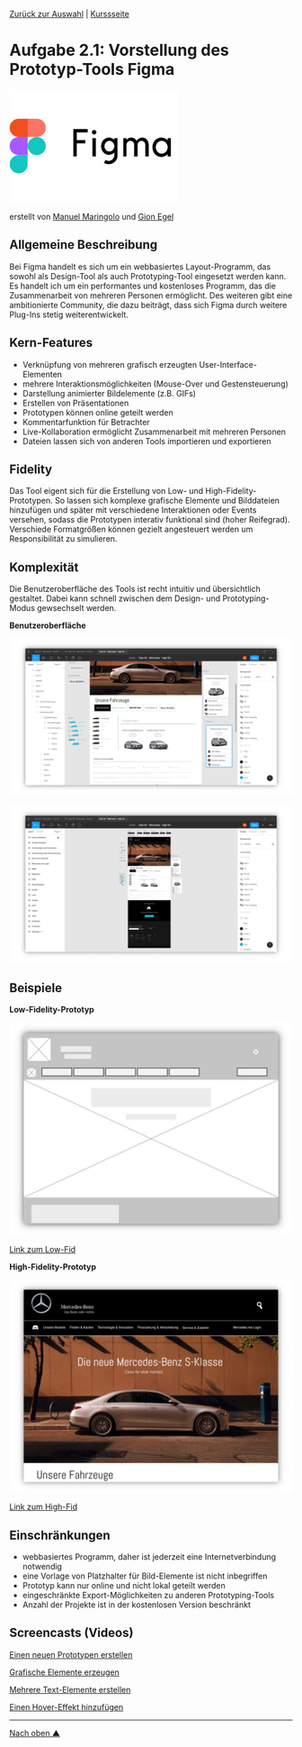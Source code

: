[Zurück zur Auswahl](https://gionegel.github.io/IFD-WiSe20-21/) | [Kurssseite](https://webuser.hs-furtwangen.de/~rag/lehre/WiSe20-21/IFD/Kursinhalt/Team/)

# Aufgabe 2.1: Vorstellung des Prototyp-Tools Figma

![Figma Logo](task-2-1-img-logo.jpg)

erstellt von [Manuel Maringolo](https://github.com/mnlmrngl) und [Gion Egel](https://github.com/gionegel)

## Allgemeine Beschreibung

Bei Figma handelt es sich um ein webbasiertes Layout-Programm, das sowohl als Design-Tool als auch Prototyping-Tool eingesetzt werden kann. Es handelt ich um ein performantes und kostenloses Programm, das die Zusammenarbeit von mehreren Personen ermöglicht. Des weiteren gibt eine ambitionierte Community, die dazu beiträgt, dass sich Figma durch weitere Plug-Ins stetig weiterentwickelt.  

## Kern-Features

* Verknüpfung von mehreren grafisch erzeugten User-Interface-Elementen
* mehrere Interaktionsmöglichkeiten (Mouse-Over und Gestensteuerung)
* Darstellung animierter Bildelemente (z.B. GIFs)
* Erstellen von Präsentationen
* Prototypen können online geteilt werden
* Kommentarfunktion für Betrachter
* Live-Kollaboration ermöglicht Zusammenarbeit mit mehreren Personen
* Dateien lassen sich von anderen Tools importieren und exportieren

## Fidelity

Das Tool eigent sich für die Erstellung von Low- und High-Fidelity-Prototypen. So lassen sich komplexe grafische Elemente und Bilddateien hinzufügen und später mit verschiedene Interaktionen oder Events versehen, sodass die Prototypen interativ funktional sind (hoher Reifegrad). Verschiede Formatgrößen können gezielt angesteuert werden um Responsibilität zu simulieren.

## Komplexität

Die Benutzeroberfläche des Tools ist recht intuitiv und übersichtlich gestaltet. Dabei kann schnell zwischen dem Design- und Prototyping-Modus gewsechselt werden.

**Benutzeroberfläche**

![UIMod1](task-2-1-img-1.jpg)

![UIMod2](task-2-1-img-2.jpg)

## Beispiele

**Low-Fidelity-Prototyp**

![LowFid](task-2-1-img-3.jpg)

[Link zum Low-Fid](https://www.figma.com/proto/VRBapo5v9hrupV3JxeBxv4/Task-02-Mercedes-low-fid?node-id=1%3A2&scaling=min-zoom)

**High-Fidelity-Prototyp**

![HighFid](task-2-1-img-4.jpg)

[Link zum High-Fid](https://www.figma.com/proto/5qamzk3hJ6mo0P3umbrSkp/Task-02-Mercedes-high-fid?node-id=1%3A2&scaling=min-zoom)


## Einschränkungen

* webbasiertes Programm, daher ist jederzeit eine Internetverbindung notwendig
* eine Vorlage von Platzhalter für Bild-Elemente ist nicht inbegriffen
* Prototyp kann nur online und nicht lokal geteilt werden
* eingeschränkte Export-Möglichkeiten zu anderen Prototyping-Tools
* Anzahl der Projekte ist in der kostenlosen Version beschränkt

## Screencasts (Videos)

[Einen neuen Prototypen erstellen](https://drive.google.com/file/d/10N1krIEyrr6h3huP6o_ypaU2e7Z4I-RP/view)

[Grafische Elemente erzeugen](https://drive.google.com/file/d/1lAbWV2mH-X8pJnKQJuOdnv3lNj6XxCTC/view)

[Mehrere Text-Elemente erstellen](https://drive.google.com/file/d/1-uQraGHP7pCHlYXduYxOcSEgZSvM9h_n/view)

[Einen Hover-Effekt hinzufügen](https://drive.google.com/file/d/1PHO-EWq5Ug2EWyPY6bZ9Y1inqLYPIRNr/view)


---
[Nach oben &#x25B2;](#top)
